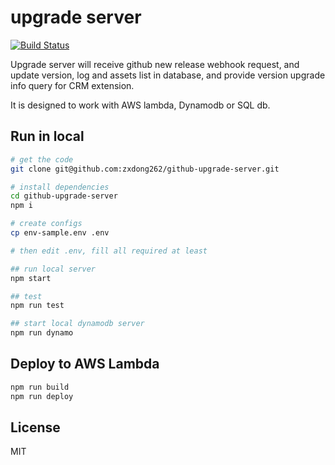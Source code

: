 # upgrade server

[![Build Status](https://travis-ci.org/zxdong262/github-upgrade-server.svg?branch=release)](https://travis-ci.org/zxdong262/github-upgrade-server)

Upgrade server will receive github new release webhook request, and update version, log and assets list in database, and provide version upgrade info query for CRM extension.

It is designed to work with AWS lambda, Dynamodb or SQL db.

## Run in local

```bash
# get the code
git clone git@github.com:zxdong262/github-upgrade-server.git

# install dependencies
cd github-upgrade-server
npm i

# create configs
cp env-sample.env .env

# then edit .env, fill all required at least

## run local server
npm start

## test
npm run test

## start local dynamodb server
npm run dynamo
```

## Deploy to AWS Lambda

```bash
npm run build
npm run deploy
```

## License

MIT

